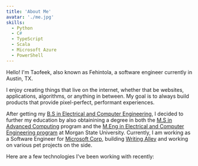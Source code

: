 ```yaml
---
title: 'About Me'
avatar: './me.jpg'
skills:
  - Python
  - C#
  - TypeScript
  - Scala
  - Microsoft Azure
  - PowerShell
---
```


Hello! I'm Taofeek, also known as Fehintola, a software engineer currently in Austin, TX.

I enjoy creating things that live on the internet, whether that be websites, applications, algorithms, or anything in between. My goal is to always build products that provide pixel-perfect, performant experiences.

After getting my [B.S in Electrical and Computer Engineering](https://www.morgan.edu/electrical-and-computer-engineering/undergraduate-program/bs-electrical-engineering), I decided to further my education by also obtainining a degree in both the [M.S in Advanced Computing](https://www.morgan.edu/computer-science/degrees-and-programs/ms_advancedcomputing) program and the [M.Eng in Electrical and Computer Engineering program](https://www.morgan.edu/school-of-engineering/academics/masters-programs/master-of-engineering) at Morgan State University. Currently, I am working as a Software Engineer for [Microsoft Corp](https://www.microsoft.com/en-us/), building [Writing Alley](https://writingalley.com/) and working on various pet projects on the side.

Here are a few technologies I've been working with recently:
